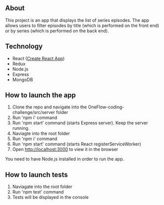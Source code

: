 
## About

This project is an app that displays the list of series episodes. The app allows users to filter episodes
by title (which is performed on the front end) or by series (which is performed on the back end).

## Technology

- React ([Create React App](https://github.com/facebookincubator/create-react-app))
- Redux
- Node.js
- Express
- MongoDB

## How to launch the app

1. Clone the repo and navigate into the OneFlow-coding-challenge/src/server folder
2. Run 'npm i' command
3. Run 'npm start' command (starts Express server). Keep the server running.
4. Naviagte into the root folder
5. Run 'npm i' command
6. Run 'npm start' command (starts React registerServiceWorker)
7. Open [http://localhost:3000](http://localhost:3000) to view it in the browser

You need to have Node.js installed in order to run the app.

## How to launch tests

1. Naviagate into the root folder
2. Run 'npm test' command
3. Tests will be displayed in the console
